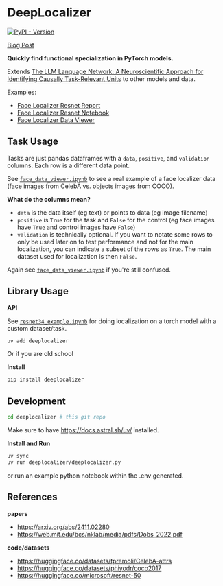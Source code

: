 # DeepLocalizer

[![PyPI - Version](https://img.shields.io/pypi/v/deeplocalizer.svg)](https://pypi.org/project/deeplocalizer) 

[Blog Post](https://www.donnybertucci.com/project/deeplocalizer#blog)


**Quickly find functional specialization in PyTorch models.**

Extends [The LLM Language Network: A Neuroscientific Approach for Identifying Causally Task-Relevant Units](https://arxiv.org/abs/2411.02280) to other models and data.


Examples:

- [Face Localizer Resnet Report](https://www.donnybertucci.com/project/deeplocalizer)
- [Face Localizer Resnet Notebook](./resnet34_example.ipynb)
- [Face Localizer Data Viewer](./face_data_viewer.ipynb)

## Task Usage

Tasks are just pandas dataframes with a `data`, `positive`, and `validation` columns. Each row is a different data point.

See [`face_data_viewer.ipynb`](./face_data_viewer.ipynb) to see a real example of a face localizer data (face images from CelebA vs. objects images from COCO).


**What do the columns mean?**

- `data` is the data itself (eg text) or points to data (eg image filename)
- `positive` is `True` for the task and `False` for the control (eg face images have `True` and control images have `False`)
- `validation` is technically optional. If you want to notate some rows to only be used later on to test performance and not for the main localization, you can indicate a subset of the rows as `True`. The main dataset used for localization is then `False`.

Again see [`face_data_viewer.ipynb`](./face_data_viewer.ipynb) if you're still confused.

## Library Usage

**API**

See [`resnet34_example.ipynb`](./resnet34_example.ipynb) for doing localization on a torch model with a custom dataset/task. 


```bash
uv add deeplocalizer
```

Or if you are old school

**Install**
```bash
pip install deeplocalizer
```

## Development

```bash
cd deeplocalizer # this git repo
```

Make sure to have https://docs.astral.sh/uv/ installed.

**Install and Run**

```bash
uv sync
uv run deeplocalizer/deeplocalizer.py
```

or run an example python notebook within the .env generated.

## References

**papers**
- https://arxiv.org/abs/2411.02280
- https://web.mit.edu/bcs/nklab/media/pdfs/Dobs_2022.pdf

**code/datasets**
- https://huggingface.co/datasets/tpremoli/CelebA-attrs
- https://huggingface.co/datasets/phiyodr/coco2017
- https://huggingface.co/microsoft/resnet-50
